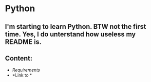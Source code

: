 # Python
## I'm starting to learn Python. BTW not the first time. Yes, I do unterstand how useless my README is.
## Content:
+ *Requirements*
+ *Link to *


